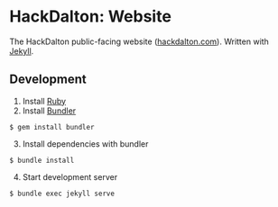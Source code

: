 # HackDalton: Website

The HackDalton public-facing website ([hackdalton.com](https://hackdalton.com)). Written with [Jekyll](https://jekyllrb.com).

## Development
1. Install [Ruby](https://www.ruby-lang.org)
2. Install [Bundler](https://bundler.io/)
```shell
$ gem install bundler
```
3. Install dependencies with bundler
```shell
$ bundle install
```
4. Start development server
```shell
$ bundle exec jekyll serve
```